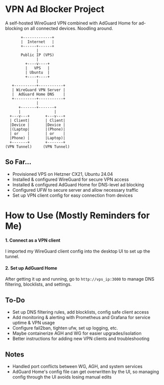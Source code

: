 # VPN Ad Blocker Project

A self-hosted WireGuard VPN combined with AdGuard Home for ad-blocking on all connected devices. Noodling around.

```
       +-------------+
       |  Internet   |
       +------+------+ 
              |
       Public IP (VPS)
              |
         +----v----+
         |   VPS   |
         | Ubuntu  |
         +----+----+
              |
   +----------+-----------+
   | WireGuard VPN Server |
   |  AdGuard Home DNS    |
   +----------+-----------+
              |
      +-------+-------+
      |               |
  +---v---+       +---v---+
  | Client|       | Client|
  |Device |       |Device |
  |(Laptop|       |(Phone)|
  | or    |       | or    |
  |Phone) |       |Laptop)|
  +-------+       +-------+
(VPN Tunnel)     (VPN Tunnel)
```

## So Far...
- Provisioned VPS on Hetzner CX21, Ubuntu 24.04
- Installed & configured WireGuard for secure VPN access
- Installed & configured AdGuard Home for DNS-level ad blocking
- Configured UFW to secure server and allow necessary traffic
- Set up VPN client config for easy connection from devices

# How to Use (Mostly Reminders for Me)
#### 1. Connect as a VPN client
I imported my WireGuard client config into the desktop UI to set up the tunnel.

#### 2. Set up AdGuard Home
After getting it up and running, go to `http://vps_ip:3000` to manage DNS filtering, blocklists, and settings.

## To-Do
- Set up DNS filtering rules, add blocklists, config safe client access
- Add monitoring & alerting with Prometheus and Grafana for service uptime & VPN usage
- Configure fail2ban, tighten ufw, set up logging, etc.
- Maybe containerize AGH and WG for easier upgrades/isolation
- Better instructions for adding new VPN clients and troubleshooting

## Notes
- Handled port conflicts between WG, AGH, and system services
- AdGuard Home's config file can get overwritten by the UI, so managing config through the UI avoids losing manual edits
